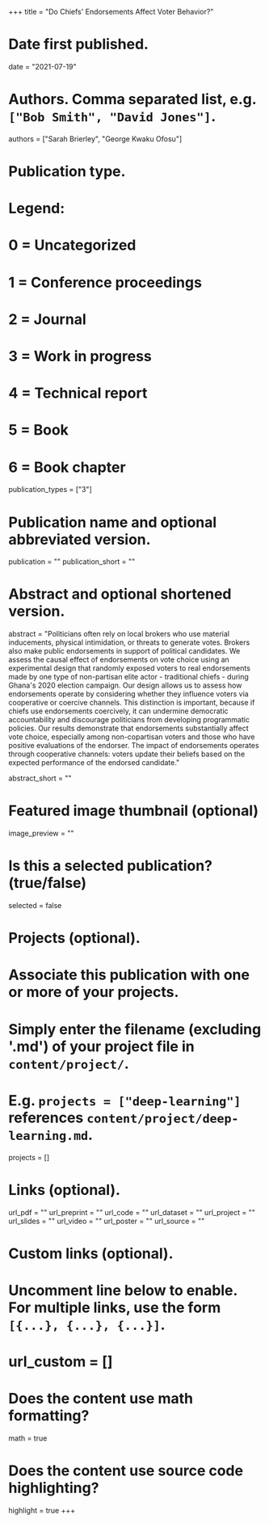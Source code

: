 +++
title = "Do Chiefs' Endorsements Affect Voter Behavior?"

# Date first published.
date = "2021-07-19"

# Authors. Comma separated list, e.g. `["Bob Smith", "David Jones"]`.
authors = ["Sarah Brierley", "George Kwaku Ofosu"]

# Publication type.
# Legend:
# 0 = Uncategorized
# 1 = Conference proceedings
# 2 = Journal
# 3 = Work in progress
# 4 = Technical report
# 5 = Book
# 6 = Book chapter
publication_types = ["3"]

# Publication name and optional abbreviated version.
publication = ""
publication_short = ""

# Abstract and optional shortened version.
abstract = "Politicians often rely on local brokers who use material inducements, physical intimidation, or threats to generate votes. Brokers also make public endorsements in support of political candidates.  We assess the causal effect of endorsements on vote choice using an experimental design that randomly exposed voters to real endorsements made by one type of non-partisan elite actor - traditional chiefs - during Ghana's 2020 election campaign. Our design allows us to assess how endorsements operate by considering whether they influence voters via cooperative or coercive channels. This distinction is important, because if chiefs use endorsements coercively, it can undermine democratic accountability and discourage politicians from developing programmatic policies. Our results demonstrate that endorsements substantially affect vote choice, especially among non-copartisan voters and those who have positive evaluations of the endorser. The impact of endorsements operates through cooperative channels: voters update their beliefs based on the expected performance of the endorsed candidate."

abstract_short = ""

# Featured image thumbnail (optional)
image_preview = ""

# Is this a selected publication? (true/false)
selected = false

# Projects (optional).
#   Associate this publication with one or more of your projects.
#   Simply enter the filename (excluding '.md') of your project file in `content/project/`.
#   E.g. `projects = ["deep-learning"]` references `content/project/deep-learning.md`.
projects = []

# Links (optional).
url_pdf = ""
url_preprint = ""
url_code = ""
url_dataset = ""
url_project = ""
url_slides = ""
url_video = ""
url_poster = ""
url_source = ""

# Custom links (optional).
#   Uncomment line below to enable. For multiple links, use the form `[{...}, {...}, {...}]`.
# url_custom = []

# Does the content use math formatting?
math = true

# Does the content use source code highlighting?
highlight = true
+++
